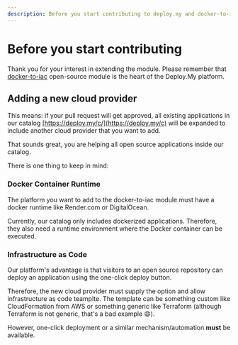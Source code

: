 ```yaml
---
description: Before you start contributing to deploy.my and docker-to-iac, make sure you read this article.
---
```


# Before you start contributing 

Thank you for your interest in extending the module. Please remember that [docker-to-iac](https://github.com/deploymy/docker-to-iac) open-source module is the heart of the Deploy.My platform.

## Adding a new cloud provider

This means: if your pull request will get approved, all existing applications in our catalog [https://deploy.my/c/](https://deploy.my/c) will be expanded to include another cloud provider that you want to add.

That sounds great, you are helping all open source applications inside our catalog.

There is one thing to keep in mind:

### Docker Container Runtime

The platform you want to add to the docker-to-iac module must have a docker runtime like Render.com or DigitalOcean.

Currently, our catalog only includes dockerized applications. Therefore, they also need a runtime environment where the Docker container can be executed.

### Infrastructure as Code

Our platform's advantage is that visitors to an open source repository can deploy an application using the one-click deploy button.

Therefore, the new cloud provider must supply the option and allow infrastructure as code teamplte. The template can be something custom like CloudFormation from AWS or something generic like Terraform (although Terraform is not generic, that's a bad example 😄).

However, one-click deployment or a similar mechanism/automation __must__ be available.
